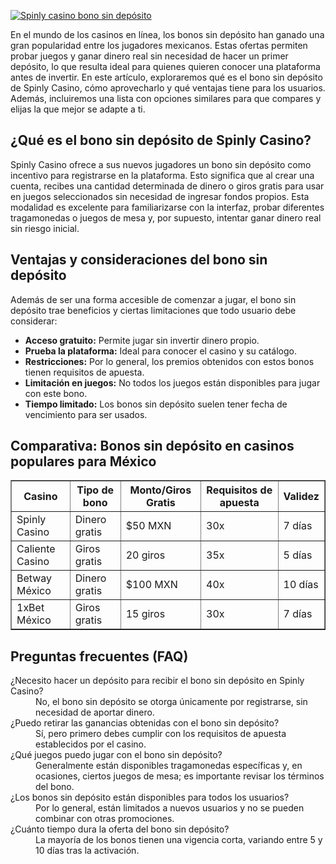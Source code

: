 [![Spinly casino bono sin depósito](https://123-caf.pages.dev/gitsignup.png)](https://vrmoo.ru/Bt82HjjY)

<p>En el mundo de los casinos en línea, los bonos sin depósito han ganado una gran popularidad entre los jugadores mexicanos. Estas ofertas permiten probar juegos y ganar dinero real sin necesidad de hacer un primer depósito, lo que resulta ideal para quienes quieren conocer una plataforma antes de invertir. En este artículo, exploraremos qué es el bono sin depósito de Spinly Casino, cómo aprovecharlo y qué ventajas tiene para los usuarios. Además, incluiremos una lista con opciones similares para que compares y elijas la que mejor se adapte a ti.</p>  <h2>¿Qué es el bono sin depósito de Spinly Casino?</h2> <p>Spinly Casino ofrece a sus nuevos jugadores un bono sin depósito como incentivo para registrarse en la plataforma. Esto significa que al crear una cuenta, recibes una cantidad determinada de dinero o giros gratis para usar en juegos seleccionados sin necesidad de ingresar fondos propios. Esta modalidad es excelente para familiarizarse con la interfaz, probar diferentes tragamonedas o juegos de mesa y, por supuesto, intentar ganar dinero real sin riesgo inicial.</p>  <h2>Ventajas y consideraciones del bono sin depósito</h2> <p>Además de ser una forma accesible de comenzar a jugar, el bono sin depósito trae beneficios y ciertas limitaciones que todo usuario debe considerar:</p> <ul>   <li><strong>Acceso gratuito:</strong> Permite jugar sin invertir dinero propio.</li>   <li><strong>Prueba la plataforma:</strong> Ideal para conocer el casino y su catálogo.</li>   <li><strong>Restricciones:</strong> Por lo general, los premios obtenidos con estos bonos tienen requisitos de apuesta.</li>   <li><strong>Limitación en juegos:</strong> No todos los juegos están disponibles para jugar con este bono.</li>   <li><strong>Tiempo limitado:</strong> Los bonos sin depósito suelen tener fecha de vencimiento para ser usados.</li> </ul>  <h2>Comparativa: Bonos sin depósito en casinos populares para México</h2> <table border="1" cellpadding="8" cellspacing="0">   <thead>     <tr>       <th>Casino</th>       <th>Tipo de bono</th>       <th>Monto/Giros Gratis</th>       <th>Requisitos de apuesta</th>       <th>Validez</th>     </tr>   </thead>   <tbody>     <tr>       <td>Spinly Casino</td>       <td>Dinero gratis</td>       <td>$50 MXN</td>       <td>30x</td>       <td>7 días</td>     </tr>     <tr>       <td>Caliente Casino</td>       <td>Giros gratis</td>       <td>20 giros</td>       <td>35x</td>       <td>5 días</td>     </tr>     <tr>       <td>Betway México</td>       <td>Dinero gratis</td>       <td>$100 MXN</td>       <td>40x</td>       <td>10 días</td>     </tr>     <tr>       <td>1xBet México</td>       <td>Giros gratis</td>       <td>15 giros</td>       <td>30x</td>       <td>7 días</td>     </tr>   </tbody> </table>  <h2>Preguntas frecuentes (FAQ)</h2> <dl>   <dt>¿Necesito hacer un depósito para recibir el bono sin depósito en Spinly Casino?</dt>   <dd>No, el bono sin depósito se otorga únicamente por registrarse, sin necesidad de aportar dinero.</dd>    <dt>¿Puedo retirar las ganancias obtenidas con el bono sin depósito?</dt>   <dd>Sí, pero primero debes cumplir con los requisitos de apuesta establecidos por el casino.</dd>    <dt>¿Qué juegos puedo jugar con el bono sin depósito?</dt>   <dd>Generalmente están disponibles tragamonedas específicas y, en ocasiones, ciertos juegos de mesa; es importante revisar los términos del bono.</dd>    <dt>¿Los bonos sin depósito están disponibles para todos los usuarios?</dt>   <dd>Por lo general, están limitados a nuevos usuarios y no se pueden combinar con otras promociones.</dd>    <dt>¿Cuánto tiempo dura la oferta del bono sin depósito?</dt>   <dd>La mayoría de los bonos tienen una vigencia corta, variando entre 5 y 10 días tras la activación.</dd> </dl>